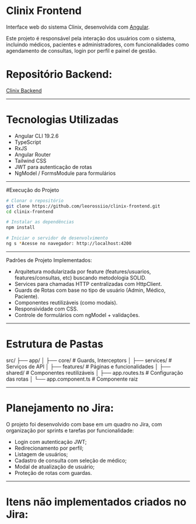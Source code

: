# Clinix Frontend

Interface web do sistema Clinix, desenvolvida com [Angular](https://angular.io/). 

Este projeto é responsável pela interação dos usuários com o sistema, incluindo médicos, pacientes e administradores, com funcionalidades como agendamento de consultas, login por perfil e painel de gestão.

# Repositório Backend:
[Clinix Backend](https://github.com/leorossiio/clinix-backend)

---

# Tecnologias Utilizadas

- Angular CLI 19.2.6
- TypeScript
- RxJS
- Angular Router
- Tailwind CSS
- JWT para autenticação de rotas
- NgModel / FormsModule para formulários

---

#Execução do Projeto

```bash (terminal recomendado)
# Clonar o repositório
git clone https://github.com/leorossiio/clinix-frontend.git
cd clinix-frontend

# Instalar as dependências
npm install

# Iniciar o servidor de desenvolvimento
ng s *Acesse no navegador: http://localhost:4200
```

---

Padrões de Projeto Implementados:
  - Arquitetura modularizada por feature (features/usuarios, features/consultas, etc) buscando metodologia SOLID.
  - Services para chamadas HTTP centralizadas com HttpClient.
  - Guards de Rotas com base no tipo de usuário (Admin, Médico, Paciente).
  - Componentes reutilizáveis (como modais).
  - Responsividade com CSS.
  - Controle de formulários com ngModel + validações.

---

# Estrutura de Pastas
src/
├── app/
│   ├── core/              # Guards, Interceptors
│   ├── services/          # Serviços de API
│   ├── features/          # Páginas e funcionalidades
│   ├── shared/            # Componentes reutilizáveis
│   ├── app.routes.ts      # Configuração das rotas
│   └── app.component.ts   # Componente raiz

---

# Planejamento no Jira:
O projeto foi desenvolvido com base em um quadro no Jira, com organização por sprints e tarefas por funcionalidade:

 - Login com autenticação JWT;
 - Redirecionamento por perfil;
 - Listagem de usuários;
 - Cadastro de consulta com seleção de médico;
 - Modal de atualização de usuário;
 - Proteção de rotas com guardas.

---

# Itens não implementados criados no Jira:


